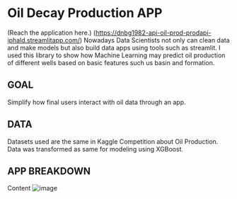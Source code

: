 # Oil Decay Production APP
(Reach the application here.) (https://dnbg1982-api-oil-prod-prodapi-iphald.streamlitapp.com/)
Nowadays Data Scientists not only can clean data and make models but also build data apps using tools such as streamlit. I used this library to show how Machine Learning may predict oil production of different wells based on basic features such us basin and formation. 

GOAL
------------------------------------------------------------------------------------------------------------------------------
Simplify how final users interact with oil data through an app.

DATA
-------------------------------------------------------------------------------------------------------------------------------
Datasets used are the same in Kaggle Competition about Oil Production. Data was transformed as same for modeling using XGBoost.

APP BREAKDOWN
-------------------------------------------------------------------------------------------------------------------------------
Content
![image](https://user-images.githubusercontent.com/100526221/208527060-c9947925-c867-4bcf-83d9-681f0926cb30.png)
